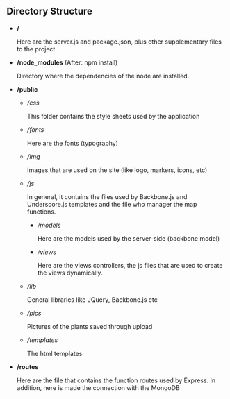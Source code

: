 ## Directory Structure

* **/**

  Here are the server.js and package.json, plus other supplementary files to the project.

* **/node_modules** (After: npm install)

  Directory where the dependencies of the node are installed.

* **/public**

  * _/css_

    This folder contains the style sheets used by the application

  * _/fonts_

    Here are the fonts (typography)

  * _/img_
    
    Images that are used on the site (like logo, markers, icons, etc)
  
  * _/js_

    In general, it contains the files used by Backbone.js and Underscore.js templates and the file who manager the map functions.
    
    - _/models_
   
      Here are the models used by the server-side (backbone model)
 
    - _/views_ 
   
      Here are the views controllers, the js files that are used to create the views dynamically. 

   * _/lib_
  
     General libraries like JQuery, Backbone.js etc
   
   * _/pics_
     
     Pictures of the plants saved through upload

   * _/templates_

     The html templates

* **/routes**

  Here are the file that contains the function routes used by Express. In addition, here is made the connection with the MongoDB